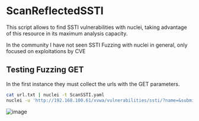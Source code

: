 # ScanReflectedSSTI

This script allows to find SSTI vulnerabilities with nuclei, taking advantage of this resource in its maximum analysis capacity.

In the community I have not seen SSTI Fuzzing with nuclei in general, only focused on exploitations by CVE

## Testing Fuzzing GET

In the first instance they must collect the urls with the GET parameters.

```sh
cat url.txt | nuclei -t ScanSSTI.yaml
nuclei -u 'http://192.168.100.61/xvwa/vulnerabilities/ssti/?name=&submit=' -t ScanSSTI.yaml 
```


![image](https://github.com/HernanRodriguez1/ScanReflectedSSTI/assets/66162160/4eaae9bf-985f-4981-8f80-ec5400aabe2c)

